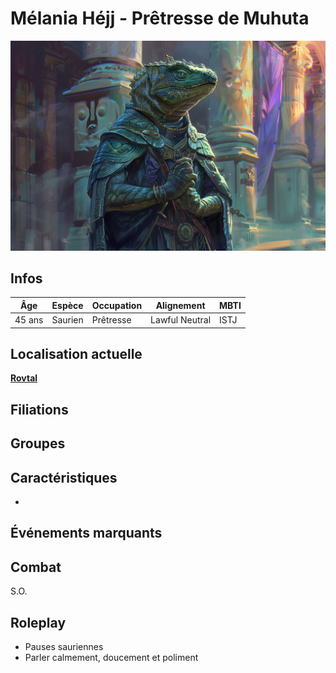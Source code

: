 # Mélania Héjj - Prêtresse de Muhuta
![Mélania Héjj](../../..//_images/mélania_héjj.png)

## Infos 

| Âge | Espèce | Occupation | Alignement | MBTI |
| --- | ------ | ---------- | ---------- | ---- |
| 45 ans | Saurien | Prêtresse | Lawful Neutral| ISTJ |

## Localisation actuelle
[**Rovtal**](../../VILLES/Rovtal.md)

## Filiations

## Groupes 

## Caractéristiques
* 

## Événements marquants
## Combat
S.O.

## Roleplay
* Pauses sauriennes
* Parler calmement, doucement et poliment